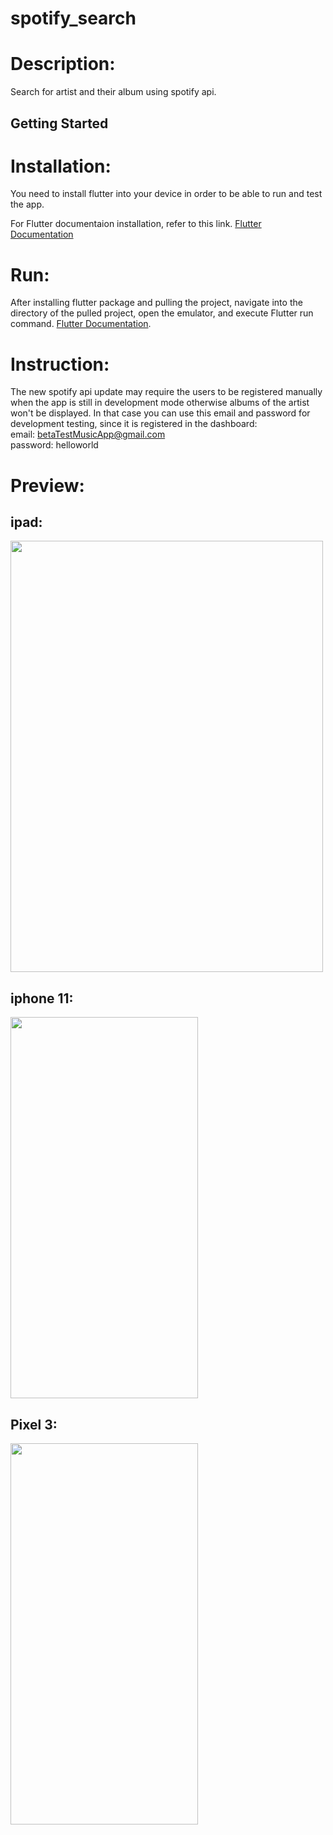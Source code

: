 # spotify_search
# Description:
Search for artist and their album using spotify api.

## Getting Started

# Installation:
You need to install flutter into your device in order to be able to run and test the app.

For Flutter documentaion installation, refer to this link. [Flutter Documentation](https://flutter.dev/docs/get-started/install) 

# Run:

After installing flutter package and pulling the project, navigate into the directory of the pulled project, open the emulator, and execute Flutter run command.
[Flutter Documentation](https://flutter.dev/docs/get-started/install).

# Instruction:
The new spotify api update may require the users to be registered manually when the app is still in development mode otherwise albums of the artist won't be displayed. 
In that case you can use this email and password for development testing, since it is registered in the dashboard: <br/>
email: betaTestMusicApp@gmail.com <br/>
password: helloworld

# Preview:

## ipad:
<img src="https://user-images.githubusercontent.com/22710660/126081640-ef3a4929-454e-4110-bd10-e252afe1071d.gif" width="500" height="690">


## iphone 11:
<img src="https://user-images.githubusercontent.com/22710660/126081705-17702f45-7550-4012-85a0-535af43537a7.gif" height="610" width="300">

## Pixel 3:
<img src="https://user-images.githubusercontent.com/22710660/126081833-75767805-6def-4e86-a82d-82a84300e585.gif" height="610" width="300">

